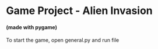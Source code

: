 # Game Project - Alien Invasion
#### (made with pygame)

To start the game, open general.py and run file
